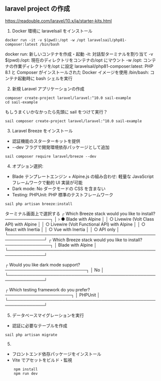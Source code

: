 ## laravel project の作成

https://readouble.com/laravel/10.x/ja/starter-kits.html

1. Docker 環境に laravelsail をインストール

```
docker run -it -v $(pwd):/opt -w /opt laravelsail/php81-composer:latest /bin/bash
```

docker run: 新しいコンテナを作成・起動
-it: 対話型ターミナルを割り当て
-v $(pwd):/opt: 現在のディレクトリをコンテナの/opt にマウント
-w /opt: コンテナの作業ディレクトリを/opt に設定
laravelsail/php81-composer:latest: PHP 8.1 と Composer がインストールされた Docker イメージを使用
/bin/bash: コンテナ起動時に bash シェルを実行

2. 新規 Laravel アプリケーションの作成

```
composer create-project laravel/laravel:^10.0 sail-example
cd sail-example
```

もしうまくいかなかったら先頭に sail をつけて実行？

```
sail composer create-project laravel/laravel:^10.0 sail-example
```

3. Laravel Breeze をインストール

-   認証機能のスターターキットを提供
-   --dev フラグで開発環境依存パッケージとして追加

```
sail composer require laravel/breeze --dev
```

4. オプション選択:

-   Blade テンプレートエンジン + Alpine.js の組み合わせ: 軽量な JavaScript フレームワークで動的 UI 実装が可能
-   Dark mode: No ダークモードの CSS を含まない
-   Testing: PHPUnit: PHP 標準のテストフレームワーク

```
sail php artisan breeze:install
```

ターミナル画面上で選択する
┌ Which Breeze stack would you like to install? ───────────────┐
│ › ● Blade with Alpine │
│ ○ Livewire (Volt Class API) with Alpine │
│ ○ Livewire (Volt Functional API) with Alpine │
│ ○ React with Inertia │
│ ○ Vue with Inertia │
│ ○ API only │
└──────────────────────────────────────────────────────────────┘
┌ Which Breeze stack would you like to install? ───────────────┐
│ Blade with Alpine │
└──────────────────────────────────────────────────────────────┘

┌ Would you like dark mode support? ───────────────────────────┐
│ No │
└──────────────────────────────────────────────────────────────┘

┌ Which testing framework do you prefer? ──────────────────────┐
│ PHPUnit │
└──────────────────────────────────────────────────────────────┘

5. データベースマイグレーションを実行

-   認証に必要なテーブルを作成

```
sail php artisan migrate
```

5.

-   フロントエンド依存パッケージをインストール
-   Vite でアセットをビルド・監視

```
    npm install
    npm run dev
```
